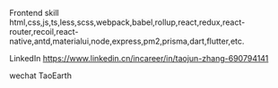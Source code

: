 Frontend skill
html,css,js,ts,less,scss,webpack,babel,rollup,react,redux,react-router,recoil,react-native,antd,materialui,node,express,pm2,prisma,dart,flutter,etc.

LinkedIn
https://www.linkedin.cn/incareer/in/taojun-zhang-690794141

wechat
TaoEarth

